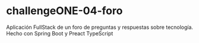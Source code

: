 # challengeONE-04-foro
Aplicación FullStack de un foro de preguntas y respuestas sobre tecnología. Hecho con Spring Boot y Preact TypeScript

